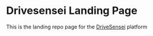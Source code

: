 # Drivesensei Landing Page

This is the landing repo page for the [DriveSensei](https://drivesensei.io) platform
